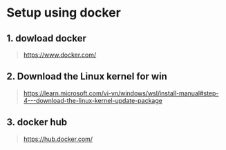 # Setup using docker
## 1. dowload docker
> https://www.docker.com/
## 2. Download the Linux kernel for win
> https://learn.microsoft.com/vi-vn/windows/wsl/install-manual#step-4---download-the-linux-kernel-update-package

## 3. docker hub 
> https://hub.docker.com/
